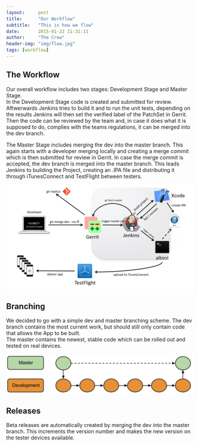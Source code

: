 ```yaml
---
layout:     post
title:      "Our Workflow"
subtitle:   "This is how we flow"
date:       2015-01-22 11:31:11
author:     "The Crew"
header-img: "img/flow.jpg"
tags: [workflow]
---
```


## The Workflow
Our overall workflow includes two stages: Development Stage and Master Stage.<br>
In the Development Stage code is created and submitted for review. Aftwerwards Jenkins tries to build it and to run the unit tests, depending on the results Jenkins will then set the verified label of the PatchSet in Gerrit. Then the code can be reviewed by the team and, in case it does what it is supposed to do, complies with the teams regulations, it can be merged into the dev branch.

The Master Stage includes merging the dev into the master branch. This again starts with a developer merging locally and creating a merge commit which is then submitted for review in Gerrit. In case the merge commit is accepted, the dev branch is merged into the master branch. This leads Jenkins to building the Project, creating an .IPA file and distributing it through iTunesConnect and TestFlight between testers.

![Workflow](/img/workflow-master.jpg)


## Branching

We decided to go with a simple dev and master branching scheme. The dev branch contains the most current work, but should still only contain code that allows the App to be built.<br>
The master contains the newest, stable code which can be rolled out and tested on real devices. 

![Branching](/img/branching.PNG)



## Releases
Beta releases are automatically created by merging the dev into the master branch. This increments the version number and makes the new version on the tester devices available.